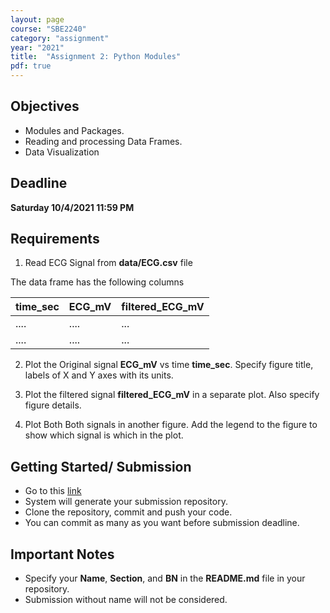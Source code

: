 ```yaml
---
layout: page
course: "SBE2240"
category: "assignment"
year: "2021"
title:  "Assignment 2: Python Modules"
pdf: true
---
```


## Objectives

* Modules and Packages.
* Reading and processing Data Frames.
* Data Visualization

## Deadline

**Saturday 10/4/2021 11:59 PM**

## Requirements

1. Read ECG Signal from **data/ECG.csv** file

The data frame has the following columns 

| time_sec | ECG_mV | filtered_ECG_mV |
|---------|-----|-----------|
| .... | .... | ... |
| .... | .... | ... |



2.  Plot the Original signal **ECG_mV** vs time **time_sec**. Specify figure title, labels of X and Y axes with its units. 

3. Plot the filtered signal  **filtered_ECG_mV** in a separate plot. Also specify figure details. 

4. Plot Both Both signals in another figure. Add the legend to the figure to show which signal is which in the plot. 


## Getting Started/ Submission

* Go to this [link](https://classroom.github.com/a/pDKpHeXd)
* System will generate your submission repository. 
* Clone the repository, commit and push your code. 
* You can commit as many as you want before submission deadline.

## Important Notes

* Specify your **Name**, **Section**, and **BN** in the **README.md** file in your repository. 
* Submission without name will not be considered. 








